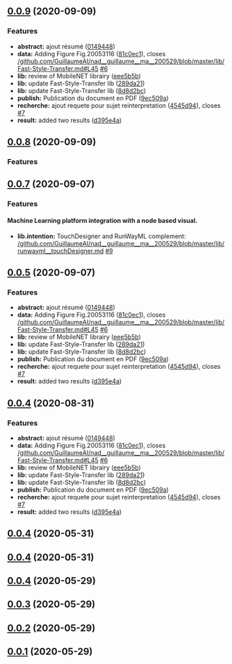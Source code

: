 ## [0.0.9](https://github.com/GuillaumeAI/nad__guillaume__ma__200529/compare/v0.0.6...v0.0.9) (2020-09-09)


### Features

* **abstract:** ajout  résumé ([0149448](https://github.com/GuillaumeAI/nad__guillaume__ma__200529/commit/01494480cba1e6f9951095cc663c6d1636a18ff5))
* **data:** Adding Figure Fig.20053116 ([81c0ec1](https://github.com/GuillaumeAI/nad__guillaume__ma__200529/commit/81c0ec1b385dbadc8199d598bc3a0dde8ea774ff)), closes [/github.com/GuillaumeAI/nad__guillaume__ma__200529/blob/master/lib/Fast-Style-Transfer.md#L45](https://github.com//github.com/GuillaumeAI/nad__guillaume__ma__200529/blob/master/lib/Fast-Style-Transfer.md/issues/L45) [#6](https://github.com/GuillaumeAI/nad__guillaume__ma__200529/issues/6)
* **lib:** review of MobileNET librairy ([eee5b5b](https://github.com/GuillaumeAI/nad__guillaume__ma__200529/commit/eee5b5ba3b8831878f3fa01c592d1cbb2feb378c))
* **lib:** update Fast-Style-Transfer lib ([289da21](https://github.com/GuillaumeAI/nad__guillaume__ma__200529/commit/289da21ecd51c34e200d88f133972344697e4133))
* **lib:** update Fast-Style-Transfer lib ([8d8d2bc](https://github.com/GuillaumeAI/nad__guillaume__ma__200529/commit/8d8d2bc83e1b0f5bd88da3ca34e7dd7ba87f2e11))
* **publish:** Publication du document en PDF ([9ec509a](https://github.com/GuillaumeAI/nad__guillaume__ma__200529/commit/9ec509aaf068ce4238f47e829da29e1ed9067b7c))
* **recherche:** ajout requete pour sujet reinterpretation ([4545d94](https://github.com/GuillaumeAI/nad__guillaume__ma__200529/commit/4545d940c81d0d84fbc5310f5a74c0c7489ba79c)), closes [#7](https://github.com/GuillaumeAI/nad__guillaume__ma__200529/issues/7)
* **result:** added two results ([d395e4a](https://github.com/GuillaumeAI/nad__guillaume__ma__200529/commit/d395e4a0dcd3d8b12899a26178bbd44a829dac7b))



## [0.0.8](https://github.com/GuillaumeAI/nad__guillaume__ma__200529/compare/v0.0.6...v0.0.8) (2020-09-09)


### Features



## [0.0.7](https://github.com/GuillaumeAI/nad__guillaume__ma__200529/compare/v0.0.6...v0.0.7) (2020-09-07)


### Features

#### Machine Learning platform integration with a node based visual.


* **lib.intention:** TouchDesigner and RunWayML complement: [/github.com/GuillaumeAI/nad__guillaume__ma__200529/blob/master/lib/runwayml__touchDesigner.md](https://github.com/GuillaumeAI/nad__guillaume__ma__200529/blob/master/lib/runwayml__touchDesigner.md) [#9](https://github.com/GuillaumeAI/nad__guillaume__ma__200529/issues/9)


## [0.0.5](https://github.com/GuillaumeAI/nad__guillaume__ma__200529/compare/v0.0.6...v0.0.5) (2020-09-07)


### Features

* **abstract:** ajout  résumé ([0149448](https://github.com/GuillaumeAI/nad__guillaume__ma__200529/commit/01494480cba1e6f9951095cc663c6d1636a18ff5))
* **data:** Adding Figure Fig.20053116 ([81c0ec1](https://github.com/GuillaumeAI/nad__guillaume__ma__200529/commit/81c0ec1b385dbadc8199d598bc3a0dde8ea774ff)), closes [/github.com/GuillaumeAI/nad__guillaume__ma__200529/blob/master/lib/Fast-Style-Transfer.md#L45](https://github.com//github.com/GuillaumeAI/nad__guillaume__ma__200529/blob/master/lib/Fast-Style-Transfer.md/issues/L45) [#6](https://github.com/GuillaumeAI/nad__guillaume__ma__200529/issues/6)
* **lib:** review of MobileNET librairy ([eee5b5b](https://github.com/GuillaumeAI/nad__guillaume__ma__200529/commit/eee5b5ba3b8831878f3fa01c592d1cbb2feb378c))
* **lib:** update Fast-Style-Transfer lib ([289da21](https://github.com/GuillaumeAI/nad__guillaume__ma__200529/commit/289da21ecd51c34e200d88f133972344697e4133))
* **lib:** update Fast-Style-Transfer lib ([8d8d2bc](https://github.com/GuillaumeAI/nad__guillaume__ma__200529/commit/8d8d2bc83e1b0f5bd88da3ca34e7dd7ba87f2e11))
* **publish:** Publication du document en PDF ([9ec509a](https://github.com/GuillaumeAI/nad__guillaume__ma__200529/commit/9ec509aaf068ce4238f47e829da29e1ed9067b7c))
* **recherche:** ajout requete pour sujet reinterpretation ([4545d94](https://github.com/GuillaumeAI/nad__guillaume__ma__200529/commit/4545d940c81d0d84fbc5310f5a74c0c7489ba79c)), closes [#7](https://github.com/GuillaumeAI/nad__guillaume__ma__200529/issues/7)
* **result:** added two results ([d395e4a](https://github.com/GuillaumeAI/nad__guillaume__ma__200529/commit/d395e4a0dcd3d8b12899a26178bbd44a829dac7b))



## [0.0.4](https://github.com/GuillaumeAI/nad__guillaume__ma__200529/compare/v0.0.6...v0.0.4) (2020-08-31)


### Features

* **abstract:** ajout  résumé ([0149448](https://github.com/GuillaumeAI/nad__guillaume__ma__200529/commit/01494480cba1e6f9951095cc663c6d1636a18ff5))
* **data:** Adding Figure Fig.20053116 ([81c0ec1](https://github.com/GuillaumeAI/nad__guillaume__ma__200529/commit/81c0ec1b385dbadc8199d598bc3a0dde8ea774ff)), closes [/github.com/GuillaumeAI/nad__guillaume__ma__200529/blob/master/lib/Fast-Style-Transfer.md#L45](https://github.com//github.com/GuillaumeAI/nad__guillaume__ma__200529/blob/master/lib/Fast-Style-Transfer.md/issues/L45) [#6](https://github.com/GuillaumeAI/nad__guillaume__ma__200529/issues/6)
* **lib:** review of MobileNET librairy ([eee5b5b](https://github.com/GuillaumeAI/nad__guillaume__ma__200529/commit/eee5b5ba3b8831878f3fa01c592d1cbb2feb378c))
* **lib:** update Fast-Style-Transfer lib ([289da21](https://github.com/GuillaumeAI/nad__guillaume__ma__200529/commit/289da21ecd51c34e200d88f133972344697e4133))
* **lib:** update Fast-Style-Transfer lib ([8d8d2bc](https://github.com/GuillaumeAI/nad__guillaume__ma__200529/commit/8d8d2bc83e1b0f5bd88da3ca34e7dd7ba87f2e11))
* **publish:** Publication du document en PDF ([9ec509a](https://github.com/GuillaumeAI/nad__guillaume__ma__200529/commit/9ec509aaf068ce4238f47e829da29e1ed9067b7c))
* **recherche:** ajout requete pour sujet reinterpretation ([4545d94](https://github.com/GuillaumeAI/nad__guillaume__ma__200529/commit/4545d940c81d0d84fbc5310f5a74c0c7489ba79c)), closes [#7](https://github.com/GuillaumeAI/nad__guillaume__ma__200529/issues/7)
* **result:** added two results ([d395e4a](https://github.com/GuillaumeAI/nad__guillaume__ma__200529/commit/d395e4a0dcd3d8b12899a26178bbd44a829dac7b))



## [0.0.4](https://github.com/GuillaumeAI/nad__guillaume__ma__200529/compare/v0.0.6...v0.0.4) (2020-05-31)



## [0.0.4](https://github.com/GuillaumeAI/nad__guillaume__ma__200529/compare/v0.0.5...v0.0.4) (2020-05-31)



## [0.0.4](https://github.com/GuillaumeAI/nad__guillaume__ma__200529/compare/v0.0.3...v0.0.4) (2020-05-29)


## [0.0.3](https://github.com/GuillaumeAI/nad__guillaume__ma__200529/compare/v0.0.2...v0.0.3) (2020-05-29)



## [0.0.2](https://github.com/GuillaumeAI/nad__guillaume__ma__200529/compare/v0.0.1...v0.0.2) (2020-05-29)



## [0.0.1](https://github.com/GuillaumeAI/nad__guillaume__ma__200529/compare/v0.0.1...v0.0.2) (2020-05-29)



